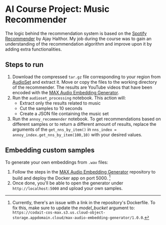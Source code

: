 # AI Course Project: Music Recommender
The logic behind the recommendation system is based on the [Spotify Recommender](https://github.com/ajhalthor/spotify-recommender) by Ajay Halthor. My job during the course was to gain an understanding of the recommendation algorithm and improve upon it by adding extra functionalities.

## Steps to run
1. Download the compressed `tar.gz` file corresponding to your region from [AudioSet](https://research.google.com/audioset/download.html) and extract it. Move or copy the files to the working directory of the recommender. The results are YouTube videos that have been encoded with the [MAX Audio Embedding Generator](https://github.com/IBM/MAX-Audio-Embedding-Generator).
2. Run the `audioset_processing` notebook. This action will:
    - Extract only the results related to music
    - Cut the samples to 10 seconds
    - Create a JSON file containing the music set
3. Run the `annoy_recommender` notebook.
To get recommendations based on different samples or to return a different amount of results, replace the arguments of the `get_nns_by_item()` in `nns_index = annoy_index.get_nns_by_item(100,10)` with your desired values.

## Embedding custom samples
To generate your own embeddings from `.wav` files:
1. Follow the steps in the [MAX Audio Embedding Generator](https://github.com/IBM/MAX-Audio-Embedding-Generator#run-locally) repository to build and deploy the Docker app on port 5000. [^1]
2. Once done, you'll be able to open the generator under `http://localhost:5000` and upload your own samples.

[^1]: Currently, there's an issue with a link in the repository's Dockerfile. To fix this, make sure to update the *model_bucket* argument to: `https://codait-cos-max.s3.us.cloud-object-storage.appdomain.cloud/max-audio-embedding-generator/1.0.0`.